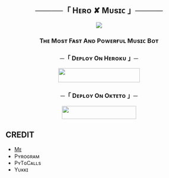 <h2 align="center">
    ─────「 Hᴇʀᴏ ✘ Mᴜsɪᴄ 」─────
</h2>


<p align="center">
  <img src="https://te.legra.ph/file/0c5ac380c34c90932461d.jpg">
</p>


<h3 align="center">
 Tʜᴇ Mᴏsᴛ Fᴀsᴛ Aɴᴅ Pᴏᴡᴇʀғᴜʟ Mᴜsɪᴄ Bᴏᴛ
</h3>



<h3 align="center">
    ─「 Dᴇᴩʟᴏʏ Oɴ Hᴇʀᴏᴋᴜ 」─
</h3>
<p align="center"><a href="https://dashboard.heroku.com/new?template=https://github.com/Shailendra34/Hero-Music"> <img src="https://img.shields.io/badge/Deploy%20On%20Heroku-informational?style=for-the-badge&logo=heroku" width="220" height="38.45"/></a></p>


<h3 align="center">
    ─「 Dᴇᴩʟᴏʏ Oɴ Oᴋᴛᴇᴛᴏ 」─
</h3>
<p align="center"><a href="https://cloud.okteto.com/deploy?repository=https://github.com/Shailendra34/Hero-Music"><img src="https://img.shields.io/badge/Deploy%20On%20Okteto-informational?style=for-the-badge&logo=Okteto" width="200" height="35.45"/></a></p>


## CREDIT 

- [Mᴇ](t.me/Shailendra34) 
- Pʏʀᴏɢʀᴀᴍ
- PʏTɢCᴀʟʟs
- Yᴜᴋᴋɪ


